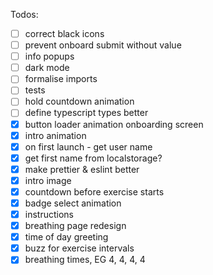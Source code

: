 Todos:

- [ ] correct black icons
- [ ] prevent onboard submit without value
- [ ] info popups
- [ ] dark mode
- [ ] formalise imports
- [ ] tests
- [ ] hold countdown animation
- [ ] define typescript types better
- [x] button loader animation onboarding screen
- [x] intro animation
- [x] on first launch - get user name
- [x] get first name from localstorage?
- [x] make prettier & eslint better
- [x] intro image
- [x] countdown before exercise starts
- [x] badge select animation
- [x] instructions
- [x] breathing page redesign
- [x] time of day greeting
- [x] buzz for exercise intervals
- [x] breathing times, EG 4, 4, 4, 4
